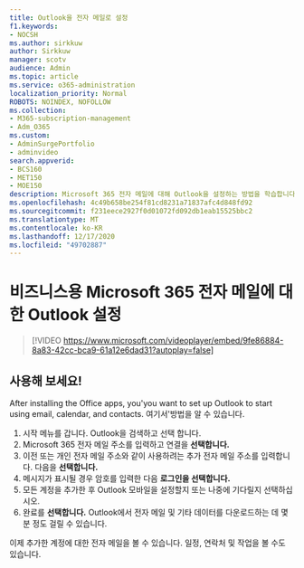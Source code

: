 ```yaml
---
title: Outlook을 전자 메일로 설정
f1.keywords:
- NOCSH
ms.author: sirkkuw
author: Sirkkuw
manager: scotv
audience: Admin
ms.topic: article
ms.service: o365-administration
localization_priority: Normal
ROBOTS: NOINDEX, NOFOLLOW
ms.collection:
- M365-subscription-management
- Adm_O365
ms.custom:
- AdminSurgePortfolio
- adminvideo
search.appverid:
- BCS160
- MET150
- MOE150
description: Microsoft 365 전자 메일에 대해 Outlook을 설정하는 방법을 학습합니다.
ms.openlocfilehash: 4c49b658be254f81cd8231a71837afc4d848fd92
ms.sourcegitcommit: f231eece2927f0d01072fd092db1eab15525bbc2
ms.translationtype: MT
ms.contentlocale: ko-KR
ms.lasthandoff: 12/17/2020
ms.locfileid: "49702887"
---
```

# <a name="set-up-outlook-for-microsoft-365-for-business-email"></a>비즈니스용 Microsoft 365 전자 메일에 대한 Outlook 설정 

> [!VIDEO https://www.microsoft.com/videoplayer/embed/9fe86884-8a83-42cc-bca9-61a12e6dad31?autoplay=false]

## <a name="try-it"></a>사용해 보세요!

After installing the Office apps, you&#39;you want to set up Outlook to start using email, calendar, and contacts. 여기서&#39;방법을 알 수 있습니다.

1. 시작 메뉴를 갑니다. Outlook을 검색하고 선택 합니다.
2. Microsoft 365 전자 메일 주소를 입력하고 연결을 **선택합니다.**
3. 이전 또는 개인 전자 메일 주소와 같이 사용하려는 추가 전자 메일 주소를 입력합니다. 다음을 **선택합니다.**
4. 메시지가 표시될 경우 암호를 입력한 다음 **로그인을 선택합니다.**
5. 모든 계정을 추가한 후 Outlook 모바일을 설정할지 또는 나중에 기다릴지 선택하십시오.
6. 완료를 **선택합니다.** Outlook에서 전자 메일 및 기타 데이터를 다운로드하는 데 몇 분 정도 걸릴 수 있습니다.

이제 추가한 계정에 대한 전자 메일을 볼 수 있습니다. 일정, 연락처 및 작업을 볼 수도 있습니다.